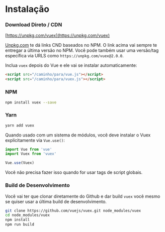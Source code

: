 # Instalação

### Download Direto / CDN

[https://unpkg.com/vuex](https://unpkg.com/vuex)

<!--email_off-->
[Unpkg.com](https://unpkg.com) te dá links CND baseados no NPM. O link acima vai sempre te entregar a última versão no NPM. Você pode também usar uma versão/tag específica via URLS como `https://unpkg.com/vuex@2.0.0`.
<!--/email_off-->

Inclua `vuex` depois do Vue e ele vai se instalar automaticamente:

``` html
<script src="/caminho/para/vue.js"></script>
<script src="/caminho/para/vuex.js"></script>
```

### NPM

``` bash
npm install vuex --save
```

### Yarn

``` bash
yarn add vuex
```

Quando usado com um sistema de módulos, você deve instalar o Vuex explicitamente via  `Vue.use()`:

``` js
import Vue from 'vue'
import Vuex from 'vuex'

Vue.use(Vuex)
```

Você não precisa fazer isso quando for usar tags de script globais.


### Build de Desenvolvimento

Você vai ter que clonar diretamente do Github e dar build `vuex` você mesmo se quiser usar a última build de desenvolvimento.


``` bash
git clone https://github.com/vuejs/vuex.git node_modules/vuex
cd node_modules/vuex
npm install
npm run build
```
